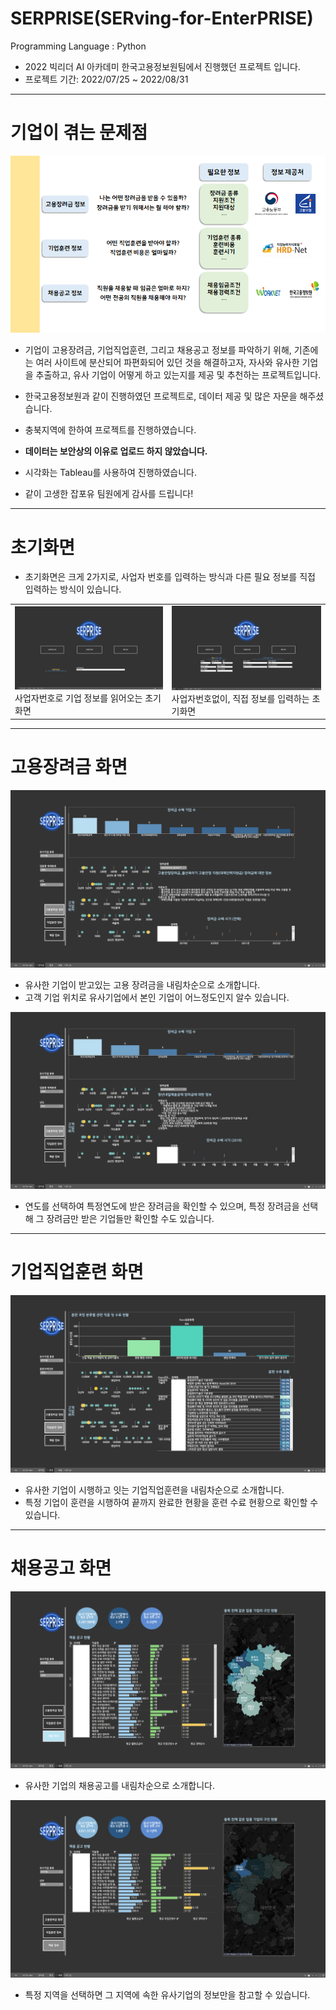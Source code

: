 # **SERPRISE**(**SER**ving-for-Enter**PRISE**)

Programming Language : Python  

* 2022 빅리더 AI 아카데미 한국고용정보원팀에서 진행했던 프로젝트 입니다.
* 프로젝트 기간: 2022/07/25 ~ 2022/08/31

---
# 기업이 겪는 문제점
![Alt text](figs/problem.png)

* 기업이 고용장려금, 기업직업훈련, 그리고 채용공고 정보를 파악하기 위해, 기존에는 여러 사이트에 분산되어 파편화되어 있던 것을 해결하고자, 자사와 유사한 기업을 추출하고, 유사 기업이 어떻게 하고 있는지를 제공 및 추천하는 프로젝트입니다.


* 한국고용정보원과 같이 진행하였던 프로젝트로, 데이터 제공 및 많은 자문을 해주셨습니다.

* 충북지역에 한하여 프로젝트를 진행하였습니다.

* __데이터는 보안상의 이유로 업로드 하지 않았습니다.__

* 시각화는 Tableau를 사용하여 진행하였습니다.

* 같이 고생한 잡포유 팀원에게 감사를 드립니다!
---
# 초기화면

* 초기화면은 크게 2가지로, 사업자 번호를 입력하는 방식과 다른 필요 정보를 직접 입력하는 방식이 있습니다. 

|||
|--|--|
|![Alt text](figs/start1.png)<br>사업자번호로 기업 정보를 읽어오는 초기화면|![Alt text](figs/start2.png)<br>사업자번호없이, 직접 정보를 입력하는 초기화면|

---
# 고용장려금 화면
![Alt text](figs/a1.png)
* 유사한 기업이 받고있는 고용 장려금을 내림차순으로 소개합니다.
* 고객 기업 위치로 유사기업에서 본인 기업이 어느정도인지 알수 있습니다.

![Alt text](figs/a2.png)
* 연도를 선택하여 특정연도에 받은 장려금을 확인할 수 있으며, 특정 장려금을 선택해 그 장려금만 받은 기업들만 확인할 수도 있습니다.
---
# 기업직업훈련 화면
![Alt text](figs/b1.png)

* 유사한 기업이 시행하고 잇는 기업직업훈련을 내림차순으로 소개합니다.
* 특정 기업이 훈련을 시행하여 끝까지 완료한 현황을 훈련 수료 현황으로 확인할 수 있습니다.
---
# 채용공고 화면
![Alt text](figs/c1.png)

* 유사한 기업의 채용공고를 내림차순으로 소개합니다.

![Alt text](figs/c2.png)
* 특정 지역을 선택하면 그 지역에 속한 유사기업의 정보만을 참고할 수 있습니다.